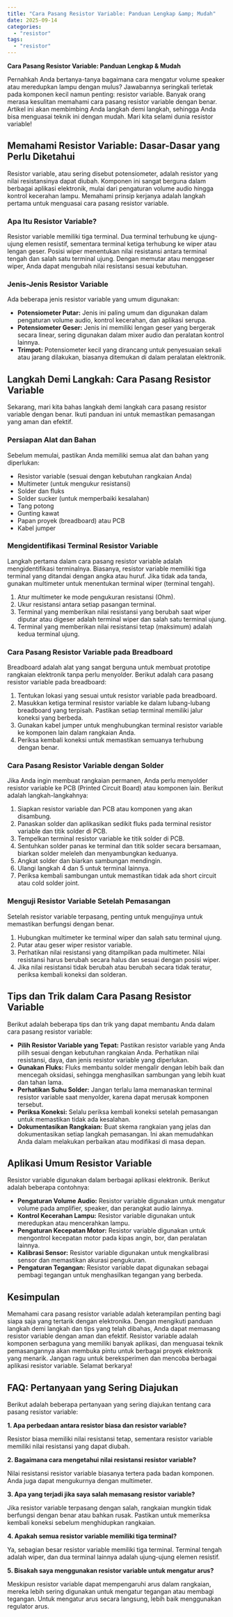 ```yaml
---
title: "Cara Pasang Resistor Variable: Panduan Lengkap &amp; Mudah"
date: 2025-09-14
categories: 
  - "resistor"
tags: 
  - "resistor"
---
```


**Cara Pasang Resistor Variable: Panduan Lengkap & Mudah**

Pernahkah Anda bertanya-tanya bagaimana cara mengatur volume speaker atau meredupkan lampu dengan mulus? Jawabannya seringkali terletak pada komponen kecil namun penting: resistor variable. Banyak orang merasa kesulitan memahami cara pasang resistor variable dengan benar. Artikel ini akan membimbing Anda langkah demi langkah, sehingga Anda bisa menguasai teknik ini dengan mudah. Mari kita selami dunia resistor variable!

## Memahami Resistor Variable: Dasar-Dasar yang Perlu Diketahui

Resistor variable, atau sering disebut potensiometer, adalah resistor yang nilai resistansinya dapat diubah. Komponen ini sangat berguna dalam berbagai aplikasi elektronik, mulai dari pengaturan volume audio hingga kontrol kecerahan lampu. Memahami prinsip kerjanya adalah langkah pertama untuk menguasai cara pasang resistor variable.

### Apa Itu Resistor Variable?

Resistor variable memiliki tiga terminal. Dua terminal terhubung ke ujung-ujung elemen resistif, sementara terminal ketiga terhubung ke wiper atau lengan geser. Posisi wiper menentukan nilai resistansi antara terminal tengah dan salah satu terminal ujung. Dengan memutar atau menggeser wiper, Anda dapat mengubah nilai resistansi sesuai kebutuhan.

### Jenis-Jenis Resistor Variable

Ada beberapa jenis resistor variable yang umum digunakan:

- **Potensiometer Putar:** Jenis ini paling umum dan digunakan dalam pengaturan volume audio, kontrol kecerahan, dan aplikasi serupa.
- **Potensiometer Geser:** Jenis ini memiliki lengan geser yang bergerak secara linear, sering digunakan dalam mixer audio dan peralatan kontrol lainnya.
- **Trimpot:** Potensiometer kecil yang dirancang untuk penyesuaian sekali atau jarang dilakukan, biasanya ditemukan di dalam peralatan elektronik.

## Langkah Demi Langkah: Cara Pasang Resistor Variable

Sekarang, mari kita bahas langkah demi langkah cara pasang resistor variable dengan benar. Ikuti panduan ini untuk memastikan pemasangan yang aman dan efektif.

### Persiapan Alat dan Bahan

Sebelum memulai, pastikan Anda memiliki semua alat dan bahan yang diperlukan:

- Resistor variable (sesuai dengan kebutuhan rangkaian Anda)
- Multimeter (untuk mengukur resistansi)
- Solder dan fluks
- Solder sucker (untuk memperbaiki kesalahan)
- Tang potong
- Gunting kawat
- Papan proyek (breadboard) atau PCB
- Kabel jumper

### Mengidentifikasi Terminal Resistor Variable

Langkah pertama dalam cara pasang resistor variable adalah mengidentifikasi terminalnya. Biasanya, resistor variable memiliki tiga terminal yang ditandai dengan angka atau huruf. Jika tidak ada tanda, gunakan multimeter untuk menentukan terminal wiper (terminal tengah).

1. Atur multimeter ke mode pengukuran resistansi (Ohm).
2. Ukur resistansi antara setiap pasangan terminal.
3. Terminal yang memberikan nilai resistansi yang berubah saat wiper diputar atau digeser adalah terminal wiper dan salah satu terminal ujung.
4. Terminal yang memberikan nilai resistansi tetap (maksimum) adalah kedua terminal ujung.

### Cara Pasang Resistor Variable pada Breadboard

Breadboard adalah alat yang sangat berguna untuk membuat prototipe rangkaian elektronik tanpa perlu menyolder. Berikut adalah cara pasang resistor variable pada breadboard:

1. Tentukan lokasi yang sesuai untuk resistor variable pada breadboard.
2. Masukkan ketiga terminal resistor variable ke dalam lubang-lubang breadboard yang terpisah. Pastikan setiap terminal memiliki jalur koneksi yang berbeda.
3. Gunakan kabel jumper untuk menghubungkan terminal resistor variable ke komponen lain dalam rangkaian Anda.
4. Periksa kembali koneksi untuk memastikan semuanya terhubung dengan benar.

### Cara Pasang Resistor Variable dengan Solder

Jika Anda ingin membuat rangkaian permanen, Anda perlu menyolder resistor variable ke PCB (Printed Circuit Board) atau komponen lain. Berikut adalah langkah-langkahnya:

1. Siapkan resistor variable dan PCB atau komponen yang akan disambung.
2. Panaskan solder dan aplikasikan sedikit fluks pada terminal resistor variable dan titik solder di PCB.
3. Tempelkan terminal resistor variable ke titik solder di PCB.
4. Sentuhkan solder panas ke terminal dan titik solder secara bersamaan, biarkan solder meleleh dan menyambungkan keduanya.
5. Angkat solder dan biarkan sambungan mendingin.
6. Ulangi langkah 4 dan 5 untuk terminal lainnya.
7. Periksa kembali sambungan untuk memastikan tidak ada short circuit atau cold solder joint.

### Menguji Resistor Variable Setelah Pemasangan

Setelah resistor variable terpasang, penting untuk mengujinya untuk memastikan berfungsi dengan benar.

1. Hubungkan multimeter ke terminal wiper dan salah satu terminal ujung.
2. Putar atau geser wiper resistor variable.
3. Perhatikan nilai resistansi yang ditampilkan pada multimeter. Nilai resistansi harus berubah secara halus dan sesuai dengan posisi wiper.
4. Jika nilai resistansi tidak berubah atau berubah secara tidak teratur, periksa kembali koneksi dan solderan.

## Tips dan Trik dalam Cara Pasang Resistor Variable

Berikut adalah beberapa tips dan trik yang dapat membantu Anda dalam cara pasang resistor variable:

- **Pilih Resistor Variable yang Tepat:** Pastikan resistor variable yang Anda pilih sesuai dengan kebutuhan rangkaian Anda. Perhatikan nilai resistansi, daya, dan jenis resistor variable yang diperlukan.
- **Gunakan Fluks:** Fluks membantu solder mengalir dengan lebih baik dan mencegah oksidasi, sehingga menghasilkan sambungan yang lebih kuat dan tahan lama.
- **Perhatikan Suhu Solder:** Jangan terlalu lama memanaskan terminal resistor variable saat menyolder, karena dapat merusak komponen tersebut.
- **Periksa Koneksi:** Selalu periksa kembali koneksi setelah pemasangan untuk memastikan tidak ada kesalahan.
- **Dokumentasikan Rangkaian:** Buat skema rangkaian yang jelas dan dokumentasikan setiap langkah pemasangan. Ini akan memudahkan Anda dalam melakukan perbaikan atau modifikasi di masa depan.

## Aplikasi Umum Resistor Variable

Resistor variable digunakan dalam berbagai aplikasi elektronik. Berikut adalah beberapa contohnya:

- **Pengaturan Volume Audio:** Resistor variable digunakan untuk mengatur volume pada amplifier, speaker, dan perangkat audio lainnya.
- **Kontrol Kecerahan Lampu:** Resistor variable digunakan untuk meredupkan atau mencerahkan lampu.
- **Pengaturan Kecepatan Motor:** Resistor variable digunakan untuk mengontrol kecepatan motor pada kipas angin, bor, dan peralatan lainnya.
- **Kalibrasi Sensor:** Resistor variable digunakan untuk mengkalibrasi sensor dan memastikan akurasi pengukuran.
- **Pengaturan Tegangan:** Resistor variable dapat digunakan sebagai pembagi tegangan untuk menghasilkan tegangan yang berbeda.

## Kesimpulan

Memahami cara pasang resistor variable adalah keterampilan penting bagi siapa saja yang tertarik dengan elektronika. Dengan mengikuti panduan langkah demi langkah dan tips yang telah dibahas, Anda dapat memasang resistor variable dengan aman dan efektif. Resistor variable adalah komponen serbaguna yang memiliki banyak aplikasi, dan menguasai teknik pemasangannya akan membuka pintu untuk berbagai proyek elektronik yang menarik. Jangan ragu untuk bereksperimen dan mencoba berbagai aplikasi resistor variable. Selamat berkarya!

## FAQ: Pertanyaan yang Sering Diajukan

Berikut adalah beberapa pertanyaan yang sering diajukan tentang cara pasang resistor variable:

**1\. Apa perbedaan antara resistor biasa dan resistor variable?**

Resistor biasa memiliki nilai resistansi tetap, sementara resistor variable memiliki nilai resistansi yang dapat diubah.

**2\. Bagaimana cara mengetahui nilai resistansi resistor variable?**

Nilai resistansi resistor variable biasanya tertera pada badan komponen. Anda juga dapat mengukurnya dengan multimeter.

**3\. Apa yang terjadi jika saya salah memasang resistor variable?**

Jika resistor variable terpasang dengan salah, rangkaian mungkin tidak berfungsi dengan benar atau bahkan rusak. Pastikan untuk memeriksa kembali koneksi sebelum menghidupkan rangkaian.

**4\. Apakah semua resistor variable memiliki tiga terminal?**

Ya, sebagian besar resistor variable memiliki tiga terminal. Terminal tengah adalah wiper, dan dua terminal lainnya adalah ujung-ujung elemen resistif.

**5\. Bisakah saya menggunakan resistor variable untuk mengatur arus?**

Meskipun resistor variable dapat mempengaruhi arus dalam rangkaian, mereka lebih sering digunakan untuk mengatur tegangan atau membagi tegangan. Untuk mengatur arus secara langsung, lebih baik menggunakan regulator arus.
